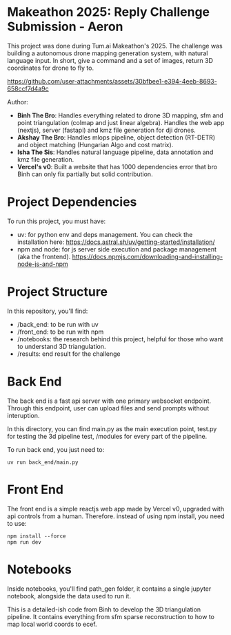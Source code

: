 # Makeathon 2025: Reply Challenge Submission - Aeron

This project was done during Tum.ai Makeathon's 2025. The challenge was building a autonomous drone mapping generation system, with natural language input. In short, give a command and a set of images, return 3D coordinates for drone to fly to.

https://github.com/user-attachments/assets/30bfbee1-e394-4eeb-8693-658ccf7d4a9c

Author:

- **Binh The Bro**: Handles everything related to drone 3D mapping, sfm and point triangulation (colmap and just linear algebra). Handles the web app (nextjs), server (fastapi) and kmz file generation for dji drones.
- **Akshay The Bro**: Handles mlops pipeline, object detection (RT-DETR) and object matching (Hungarian Algo and cost matrix).
- **Isha The Sis**: Handles natural language pipeline, data annotation and kmz file generation.
- **Vercel's v0**: Built a website that has 1000 dependencies error that bro Binh can only fix partially but solid contribution.

# Project Dependencies

To run this project, you must have:

- uv: for python env and deps management. You can check the installation here: https://docs.astral.sh/uv/getting-started/installation/
- npm and node: for js server side execution and package management (aka the frontend). https://docs.npmjs.com/downloading-and-installing-node-js-and-npm

# Project Structure

In this repository, you'll find:

- /back_end: to be run with uv
- /front_end: to be run with npm
- /notebooks: the research behind this project, helpful for those who want to understand 3D triangulation.
- /results: end result for the challenge

# Back End

The back end is a fast api server with one primary websocket endpoint. Through this endpoint, user can upload files and send prompts without interuption.

In this directory, you can find main.py as the main execution point, test.py for testing the 3d pipeline test, /modules for every part of the pipeline.

To run back end, you just need to:

```
uv run back_end/main.py
```

# Front End

The front end is a simple reactjs web app made by Vercel v0, upgraded with api controls from a human. Therefore. instead of using npm install, you need to use:

```
npm install --force
npm run dev
```

# Notebooks

Inside notebooks, you'll find path_gen folder, it contains a single jupyter notebook, alongside the data used to run it.

This is a detailed-ish code from Binh to develop the 3D triangulation pipeline. It contains everything from sfm sparse reconstruction to how to map local world coords to ecef.

